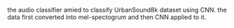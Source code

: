 the audio classifier amied to classify UrbanSound8k dataset using CNN. the data first converted into mel-spectogrum and then CNN applied to it.
